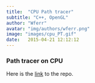 ```yaml
---
title:  "CPU Path tracer"
subtitle: "C++, OpenGL"
author: "Wferr"
avatar: "img/authors/wferr.png"
image: "images/cpu_PT.gif"
date:   2015-04-21 12:12:12
---
```


### Path tracer on CPU
Here is the [link]() to the repo.
